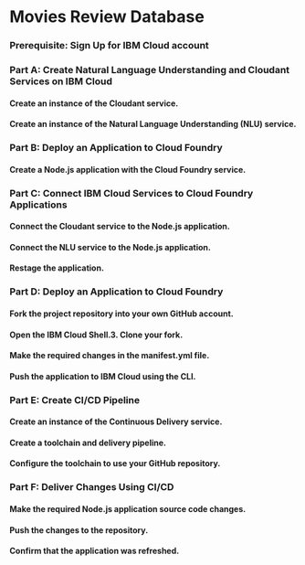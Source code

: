 # Movies Review Database

### Prerequisite: Sign Up for IBM Cloud account

### Part A: Create Natural Language Understanding and Cloudant Services on IBM Cloud

#### Create an instance of the Cloudant service.
#### Create an instance of the Natural Language Understanding (NLU) service.

### Part B: Deploy an Application to Cloud Foundry
#### Create a Node.js application with the Cloud Foundry service.

### Part C: Connect IBM Cloud Services to Cloud Foundry Applications

#### Connect the Cloudant service to the Node.js application.
#### Connect the NLU service to the Node.js application.
#### Restage the application.

### Part D: Deploy an Application to Cloud Foundry

#### Fork the project repository into your own GitHub account.
#### Open the IBM Cloud Shell.3. Clone your fork.
#### Make the required changes in the manifest.yml file.
#### Push the application to IBM Cloud using the CLI.

### Part E: Create CI/CD Pipeline

#### Create an instance of the Continuous Delivery service.
#### Create a toolchain and delivery pipeline.
#### Configure the toolchain to use your GitHub repository.

### Part F: Deliver Changes Using CI/CD

#### Make the required Node.js application source code changes.
#### Push the changes to the repository.
#### Confirm that the application was refreshed.

